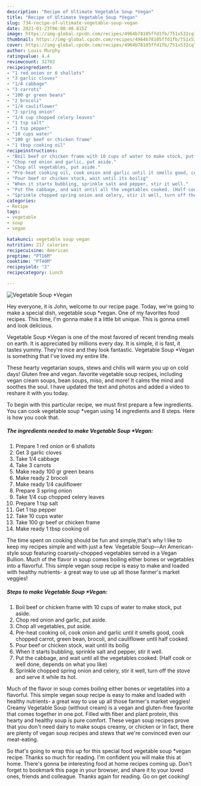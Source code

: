 ```yaml
---
description: "Recipe of Ultimate Vegetable Soup *Vegan"
title: "Recipe of Ultimate Vegetable Soup *Vegan"
slug: 734-recipe-of-ultimate-vegetable-soup-vegan
date: 2021-01-23T06:08:48.815Z
image: https://img-global.cpcdn.com/recipes/4964b78105ffd1fb/751x532cq70/vegetable-soup-vegan-recipe-main-photo.jpg
thumbnail: https://img-global.cpcdn.com/recipes/4964b78105ffd1fb/751x532cq70/vegetable-soup-vegan-recipe-main-photo.jpg
cover: https://img-global.cpcdn.com/recipes/4964b78105ffd1fb/751x532cq70/vegetable-soup-vegan-recipe-main-photo.jpg
author: Louis Murphy
ratingvalue: 4.4
reviewcount: 32702
recipeingredient:
- "1 red onion or 6 shallots"
- "3 garlic cloves"
- "1/4 cabbage"
- "3 carrots"
- "100 gr green beans"
- "2 brocoli"
- "1/4 cauliflower"
- "3 spring onion"
- "1/4 cup chopped celery leaves"
- "1 tsp salt"
- "1 tsp pepper"
- "10 cups water"
- "100 gr beef or chicken frame"
- "1 tbsp cooking oil"
recipeinstructions:
- "Boil beef or chicken frame with 10 cups of water to make stock, put aside."
- "Chop red onion and garlic, put aside."
- "Chop all vegetables, put aside."
- "Pre-heat cooking oil, cook onion and garlic until it smells good, cook chopped carrot, green bean, brocoli, and cauliflower until half cooked."
- "Pour beef or chicken stock, wait until its boilig"
- "When it starts bubbling, sprinkle salt and pepper, stir it well."
- "Put the cabbage, and wait until all the vegetables cooked. (Half cook or well done, depends on what you like)"
- "Sprinkle chopped spring onion and celery, stir it well, turn off the stove and serve it while its hot."
categories:
- Recipe
tags:
- vegetable
- soup
- vegan

katakunci: vegetable soup vegan 
nutrition: 217 calories
recipecuisine: American
preptime: "PT16M"
cooktime: "PT40M"
recipeyield: "2"
recipecategory: Lunch

---
```



![Vegetable Soup *Vegan](https://img-global.cpcdn.com/recipes/4964b78105ffd1fb/751x532cq70/vegetable-soup-vegan-recipe-main-photo.jpg)

Hey everyone, it is John, welcome to our recipe page. Today, we're going to make a special dish, vegetable soup *vegan. One of my favorites food recipes. This time, I'm gonna make it a little bit unique. This is gonna smell and look delicious.

Vegetable Soup *Vegan is one of the most favored of recent trending meals on earth. It is appreciated by millions every day. It is simple, it is fast, it tastes yummy. They're nice and they look fantastic. Vegetable Soup *Vegan is something that I've loved my entire life.

These hearty vegetarian soups, stews and chilis will warm you up on cold days! Gluten free and vegan..favorite vegetable soup recipes, including vegan cream soups, bean soups, miso, and more! It calms the mind and soothes the soul. I have updated the text and photos and added a video to reshare it with you today.


To begin with this particular recipe, we must first prepare a few ingredients. You can cook vegetable soup *vegan using 14 ingredients and 8 steps. Here is how you cook that.

<!--inarticleads1-->

##### The ingredients needed to make Vegetable Soup *Vegan:

1. Prepare 1 red onion or 6 shallots
1. Get 3 garlic cloves
1. Take 1/4 cabbage
1. Take 3 carrots
1. Make ready 100 gr green beans
1. Make ready 2 brocoli
1. Make ready 1/4 cauliflower
1. Prepare 3 spring onion
1. Take 1/4 cup chopped celery leaves
1. Prepare 1 tsp salt
1. Get 1 tsp pepper
1. Take 10 cups water
1. Take 100 gr beef or chicken frame
1. Make ready 1 tbsp cooking oil


The time spent on cooking should be fun and simple,that&#39;s why I like to keep my recipes simple and with just a few. Vegetable Soup—An American-style soup featuring coarsely-chopped vegetables served in a Vegan Bullion. Much of the flavor in soup comes boiling either bones or vegetables into a flavorful. This simple vegan soup recipe is easy to make and loaded with healthy nutrients- a great way to use up all those farmer&#39;s market veggies! 

<!--inarticleads2-->

##### Steps to make Vegetable Soup *Vegan:

1. Boil beef or chicken frame with 10 cups of water to make stock, put aside.
1. Chop red onion and garlic, put aside.
1. Chop all vegetables, put aside.
1. Pre-heat cooking oil, cook onion and garlic until it smells good, cook chopped carrot, green bean, brocoli, and cauliflower until half cooked.
1. Pour beef or chicken stock, wait until its boilig
1. When it starts bubbling, sprinkle salt and pepper, stir it well.
1. Put the cabbage, and wait until all the vegetables cooked. (Half cook or well done, depends on what you like)
1. Sprinkle chopped spring onion and celery, stir it well, turn off the stove and serve it while its hot.


Much of the flavor in soup comes boiling either bones or vegetables into a flavorful. This simple vegan soup recipe is easy to make and loaded with healthy nutrients- a great way to use up all those farmer&#39;s market veggies! Creamy Vegetable Soup (without cream) is a vegan and gluten-free favorite that comes together in one pot. Filled with fiber and plant protein, this hearty and healthy soup is pure comfort. These vegan soup recipes prove that you don&#39;t need dairy to make soups creamy, or chicken or In fact, there are plenty of vegan soup recipes and stews that we&#39;re convinced even our meat-eating. 

So that's going to wrap this up for this special food vegetable soup *vegan recipe. Thanks so much for reading. I'm confident you will make this at home. There's gonna be interesting food at home recipes coming up. Don't forget to bookmark this page in your browser, and share it to your loved ones, friends and colleague. Thanks again for reading. Go on get cooking!
